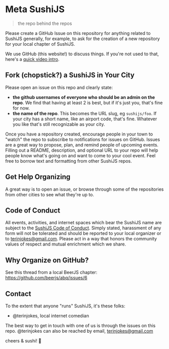 # Meta SushiJS
> the repo behind the repos

Please create a GitHub Issue on this repository for anything related to SushiJS generally, for example, to ask for the creation of a new repository for your local chapter of SushiJS.

We use GitHub (this website!) to discuss things. If you're not used to that, here's a [quick video intro](https://www.youtube.com/watch?v=KlrJVSJRUN4).

## Fork (chopstick?) a SushiJS in Your City

Please open an issue on this repo and clearly state:

- **the github usernames of everyone who should be an admin on the repo**.
  We find that having at least 2 is best, but if it's just you, that's fine for now.
- **the name of the repo**.
  This becomes the URL slug, eg `sushijs/foo`. 
  If your city has a short name, like an airport code, that's fine.
  Whatever you like that's still recognizable as your city.

Once you have a repository created, encourage people in your town to "watch" the repo to subscribe to notifications for issues on GitHub.
Issues are a great way to propose, plan, and remind people of upcoming events.
Filling out a README, description, and optional URL to your repo will help people know what's going on and want to come to your cool event.
Feel free to borrow text and formatting from other SushiJS repos.

## Get Help Organizing

A great way is to open an issue, or browse through some of the repositories from other cities to see what they're up to.

## Code of Conduct

All events, activities, and internet spaces which bear the SushiJS name are subject to the [SushiJS Code of Conduct](CODEOFCONDUCT.md).
Simply stated, harassment of any form will not be tolerated and should be reported to your local organizer or to terinjokes@gmail.com.
Please act in a way that honors the community values of respect and mutual enrichment which we share.

## Why Organize on GitHub?

See this thread from a local BeerJS chapter: https://github.com/beerjs/abq/issues/6

## Contact

To the extent that anyone "runs" SushiJS, it's these folks:

- @terinjokes, local internet comedian

The best way to get in touch with one of us is through the issues on this repo.
@terinjokes can also be reached by email, terinjokes@gmail.com

cheers & sushi! :sushi:
